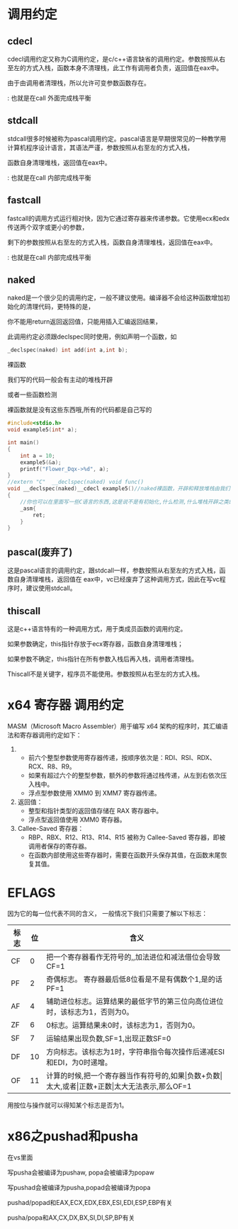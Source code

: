 

# 调用约定

## cdecl

cdecl调用约定又称为C调用约定，是c/c++语言缺省的调用约定。参数按照从右至左的方式入栈，函数本身不清理栈，此工作有调用者负责，返回值在eax中。

由于由调用者清理栈，所以允许可变参数函数存在。

: 也就是在call 外面完成栈平衡

## stdcall

stdcall很多时候被称为pascal调用约定。pascal语言是早期很常见的一种教学用计算机程序设计语言，其语法严谨，参数按照从右至左的方式入栈，

函数自身清理堆栈，返回值在eax中。

: 也就是在call 内部完成栈平衡

## fastcall

fastcall的调用方式运行相对快，因为它通过寄存器来传递参数。它使用ecx和edx传送两个双字或更小的参数，

剩下的参数按照从右至左的方式入栈，函数自身清理堆栈，返回值在eax中。

: 也就是在call 内部完成栈平衡

## naked

naked是一个很少见的调用约定，一般不建议使用。编译器不会给这种函数增加初始化的清理代码，更特殊的是，

你不能用return返回返回值，只能用插入汇编返回结果，

此调用约定必须跟declspec同时使用，例如声明一个函数，如

```c
_declspec(naked) int add(int a,int b);
```



裸函数

我们写的代码一般会有主动的堆栈开辟

或者一些函数检测

裸函数就是没有这些东西哦,所有的代码都是自己写的

```c
#include<stdio.h>
void example5(int* a);

int main()
{
    int a = 10;
    example5(&a);
    printf("Flower_Dqx->%d", a);
}
//extern "C"  __declspec(naked) void func()
void __declspec(naked)__cdecl example5()//naked裸函数，开辟和释放堆栈由我们自己写。
{
    //你也可以在里面写一些C语言的东西,这是说不是有初始化,什么检测,什么堆栈开辟之类的
    _asm{
        ret;
    }
}
```





## pascal(废弃了)

这是pascal语言的调用约定，跟stdcall一样，参数按照从右至左的方式入栈，函数自身清理堆栈，返回值在 eax中，vc已经废弃了这种调用方式，因此在写vc程序时，建议使用stdcall。

## thiscall

这是c++语言特有的一种调用方式，用于类成员函数的调用约定。

如果参数确定，this指针存放于ecx寄存器，函数自身清理堆栈；

如果参数不确定，this指针在所有参数入栈后再入栈，调用者清理栈。

Thiscall不是关键字，程序员不能使用。参数按照从右至左的方式入栈。



# x64 寄存器 调用约定

MASM（Microsoft Macro Assembler）用于编写 x64 架构的程序时，其汇编语法和寄存器调用约定如下：

1. - 前六个整型参数使用寄存器传递，按顺序依次是：RDI、RSI、RDX、RCX、R8、R9。
    - 如果有超过六个的整型参数，额外的参数将通过栈传递，从左到右依次压入栈中。
    - 浮点型参数使用 XMM0 到 XMM7 寄存器传递。
2. 返回值：
    - 整型和指针类型的返回值存储在 RAX 寄存器中。
    - 浮点型返回值使用 XMM0 寄存器。
3. Callee-Saved 寄存器：
    - RBP、RBX、R12、R13、R14、R15 被称为 Callee-Saved 寄存器，即被调用者保存的寄存器。
    - 在函数内部使用这些寄存器时，需要在函数开头保存其值，在函数末尾恢复其值。

# EFLAGS



因为它的每一位代表不同的含义， 一般情况下我们只需要了解以下标志：

| 标志 | 位 | 含义 |
| --- | --- | --- |
| CF | 0 | 把一个寄存器看作无符号的,,加法进位和减法借位会导致CF=1 |
| PF | 2 | 奇偶标志。 寄存器最后低8位看是不是有偶数个1,是的话PF=1 |
| AF | 4 | 辅助进位标志。运算结果的最低字节的第三位向高位进位时，该标志为1，否则为0。 |
| ZF | 6 | 0标志。运算结果未0时，该标志为1，否则为0。 |
| SF | 7 | 运输结果出现负数,SF=1,出现正数SF=0 |
| DF | 10 | 方向标志。该标志为1时，字符串指令每次操作后递减ESI和EDI，为0时递增。 |
| OF | 11 | 计算的时候,把一个寄存器当作有符号的,如果\|负数+负数\|太大,或者\|正数+正数\|太大无法表示,那么OF=1 |

用按位与操作就可以得知某个标志是否为1。



# x86之pushad和pusha

在vs里面

写pusha会被编译为pushaw, popa会被编译为popaw

写pushad会被编译为pusha,popad会被编译为popa



pushad/popad和EAX,ECX,EDX,EBX,ESI,EDI,ESP,EBP有关

pusha/popa和AX,CX,DX,BX,SI,DI,SP,BP有关

